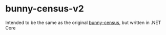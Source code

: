 # bunny-census-v2
Intended to be the same as the original [bunny-census](https://github.com/alanmynah/bunny-census), but written in .NET Core
